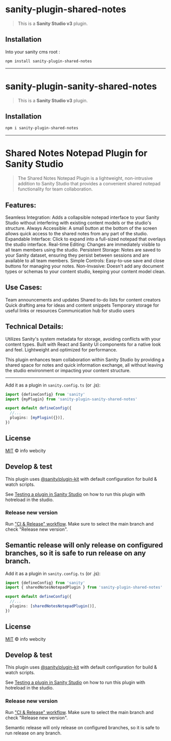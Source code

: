 # sanity-plugin-shared-notes

> This is a **Sanity Studio v3** plugin.

## Installation
Into your sanity cms root :
```sh
npm install sanity-plugin-shared-notes
```

---
# sanity-plugin-sanity-shared-notes

> This is a **Sanity Studio v3** plugin.

## Installation

```sh
npm i sanity-plugin-shared-notes
```
---

# Shared Notes Notepad Plugin for Sanity Studio
> The Shared Notes Notepad Plugin is a lightweight, non-intrusive addition to Sanity Studio that provides a convenient shared notepad functionality for team collaboration.

## Features:
Seamless Integration: Adds a collapsible notepad interface to your Sanity Studio without interfering with existing content models or the studio's structure.
Always Accessible: A small button at the bottom of the screen allows quick access to the shared notes from any part of the studio.
Expandable Interface: Click to expand into a full-sized notepad that overlays the studio interface.
Real-time Editing: Changes are immediately visible to all team members using the studio.
Persistent Storage: Notes are saved to your Sanity dataset, ensuring they persist between sessions and are available to all team members.
Simple Controls: Easy-to-use save and close buttons for managing your notes.
Non-Invasive: Doesn't add any document types or schemas to your content studio, keeping your content model clean.

## Use Cases:
Team announcements and updates
Shared to-do lists for content creators
Quick drafting area for ideas and content snippets
Temporary storage for useful links or resources
Communication hub for studio users

## Technical Details:
Utilizes Sanity's system metadata for storage, avoiding conflicts with your content types.
Built with React and Sanity UI components for a native look and feel.
Lightweight and optimized for performance.

This plugin enhances team collaboration within Sanity Studio by providing a shared space for notes and quick information exchange, all without leaving the studio environment or impacting your content structure.

---

Add it as a plugin in `sanity.config.ts` (or .js):

```ts
import {defineConfig} from 'sanity'
import {myPlugin} from 'sanity-plugin-sanity-shared-notes'

export default defineConfig({
  //...
  plugins: [myPlugin({})],
})
```

## License

[MIT](LICENSE) © info webcity

## Develop & test

This plugin uses [@sanity/plugin-kit](https://github.com/sanity-io/plugin-kit)
with default configuration for build & watch scripts.

See [Testing a plugin in Sanity Studio](https://github.com/sanity-io/plugin-kit#testing-a-plugin-in-sanity-studio)
on how to run this plugin with hotreload in the studio.


### Release new version

Run ["CI & Release" workflow](https://github.com/webcitydotdev/sanity-shared-notes/actions/workflows/main.yml).
Make sure to select the main branch and check "Release new version".

Semantic release will only release on configured branches, so it is safe to run release on any branch.
---

Add it as a plugin in `sanity.config.ts` (or .js):

```ts
import {defineConfig} from 'sanity'
import { sharedNotesNotepadPlugin } from 'sanity-plugin-shared-notes'

export default defineConfig({
  //...
  plugins: [sharedNotesNotepadPlugin()],
})
```

## License

[MIT](LICENSE) © info webcity

## Develop & test

This plugin uses [@sanity/plugin-kit](https://github.com/sanity-io/plugin-kit)
with default configuration for build & watch scripts.

See [Testing a plugin in Sanity Studio](https://github.com/sanity-io/plugin-kit#testing-a-plugin-in-sanity-studio)
on how to run this plugin with hotreload in the studio.


### Release new version

Run ["CI & Release" workflow](https://github.com/webcitydotdev/sanity-shared-notes/actions/workflows/main.yml).
Make sure to select the main branch and check "Release new version".

Semantic release will only release on configured branches, so it is safe to run release on any branch.
